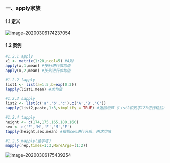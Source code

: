 ### 一、apply家族

#### 1.1 定义

![image-20200306174237054](https://gitee.com/cgntiger/blogImage/raw/master/img/20200401022736.png)

#### 1.2 案例

```R
#1.2.1 apply
x1 <- matrix(1:20,ncol=5) #4列
apply(x,1,mean) #按行进行求均值
apply(x,2,mean) #按列进行求均值

#1.2.2 lapply
list1 <- list(a=1:5,b=exp(0:3))
lapply(list1,mean) #求均值

#1.2.3 sapply
list2 <- list(c('a','b','c'),c('A','B','C'))
sapply(list2,paste,1:3,simplify = TRUE) #返回矩阵（list2和数字123进行粘贴）

#1.2.4 tapply
height <- c(174,175,165,180,160)
sex <- c('F','M','F','M','F')
tapply(height,sex,mean) #根据sex进行分组，再求均值

#1.2.5 mapply(金字塔)
mapply(rep,times=1:3,MoreArgs=(1:2))
```

![image-20200306175439254](https://gitee.com/cgntiger/blogImage/raw/master/img/20200401022737.png)